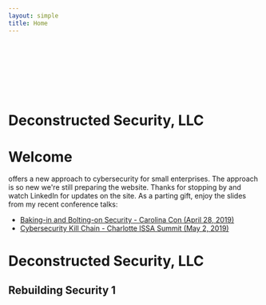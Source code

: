 ```yaml
---
layout: simple
title: Home
---
```


<div style="background-image:url(images/rick-mason-532835-unsplash-cropped-1440.png); position: absolute; top: 0; right: 0; bottom: 0; left: 0; width: 100%; height: 10em; background-position: 50% 50%; background-size: cover;"></div>

<div style="margin-top:11em;">
<h1>Deconstructed Security, LLC</h1>

</div>

<h1>Welcome</h1>
<p>
 offers a new approach to cybersecurity for small enterprises.  The approach is so new we're still preparing the website. Thanks for stopping by and watch LinkedIn for updates on the site. As a parting gift, enjoy the slides from my recent conference talks:
</p>
<ul>
<li> <a href="/talks/BakeBolt-CarolinaCon20190428/">Baking-in and Bolting-on Security - Carolina Con (April 28, 2019)</a></li>
<li> <a href="/talks/KillChain-ISSA-20190502/">Cybersecurity Kill Chain - Charlotte ISSA Summit (May 2, 2019)</a></li>
</ul>

<h1>Deconstructed Security, LLC</h1>
<h2>Rebuilding Security 1</h2>
